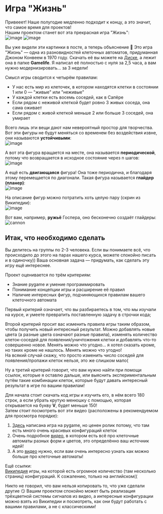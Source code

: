 # Игра "Жизнь"
Привееет! Наше полугодие медленно подходит к концу, а это значит, что самое время для проектов!  
Нашим проектом станет вот эта прекрасная игра "Жизнь":  
![image](https://user-images.githubusercontent.com/56085790/143055818-33c11a0a-4969-4aa5-bd99-4f1d89b10a02.png)
![image](https://user-images.githubusercontent.com/56085790/143055831-ae9d6f02-e21e-435a-879d-57a5e3144226.png)

Вы уже видели эти картинки в посте, а теперь объяснение 🤣 Это игра "Жизнь" — одна из разновидностей клеточных автоматов, придуманная Джоном Конвеем в 1970 году.
Скачать её вы можете на [Диске](https://disk.yandex.ru/d/wueDsYmkqlHs2A), а лежит она в папке **Gamelife**. Я написал её полностью с нуля за 2,5 часа, а вам нужно модернизировать... за 3 недели!  

Смысл игры сводится к четырём правилам:
- У нас есть мир из клеточек, в котором находятся клетки в состоянии 1 или 0 — "живые" или "неживые"
- У каждой клетки есть восемь соседей, как в Сапёре
- Если рядом с неживой клеткой будет ровно 3 живых соседа, она сама оживает
- Если рядом с живой клеткой меньше 2 или больше 3 соседей, она умирает

Всего лишь эти вещи дают нам невероятный простор для творчества. Вот эти фигуры не будут меняться со временем без воздействия извне, они называются **устойчивыми**:  
![image](https://user-images.githubusercontent.com/56085790/143064812-2707dde5-a86d-4862-a365-c403ed61d3f0.png)

А вот эта фигура вращается на месте, она называется **периодической**, потому что возвращается в исходное состояние через n шагов:  
![image](https://user-images.githubusercontent.com/56085790/143065164-631bf675-1b05-4a5b-b824-527bd984e15a.png)

А ещё есть **двигающаяся** фигура! Она тоже периодична, и благодаря этому перемещается по диагонали. Такая фигура называется **глайдер (планер)**:  
![image](https://user-images.githubusercontent.com/56085790/143067283-a2b57e9f-0a01-4d71-89c7-f32e6b3405b4.png)

На описание фигур можно потратить хоть целую пару (скрин из Википедии):  
![image](https://user-images.githubusercontent.com/56085790/143077650-253d7ebb-00e8-4280-9e52-73eb748c2b02.png)

Вот вам, например, **ружьё** Госпера, оно бесконечно создаёт глайдеры:  
![cannon](https://user-images.githubusercontent.com/56085790/143076071-58a69fba-87ce-4791-a247-e77a8e6179e5.gif)


## Итак, что необходимо сделать
Вы делитесь на группы по 2-3 человека. Если вы понимаете всё, что происходило до этого на парах нашего курса, можете спокойно писать и в одиночку)) Ваша основная задача — придумать, как сделать эту игру ещё интереснее.  

Проект оценивается по трём критериям:
- Знание pygame и умение программировать
- Понимание концепции игры и расширение её правил
- Наличие интересных фигур, подчиняющихся правилам вашего клеточного автомата

Первый критерий означает, что вы разбираетесь в том, что мы изучали на курсе, и умеете превратить поставленную задачу в строчки кода;  

Второй критерий просит вас изменить правила игры таким образом, чтобы получить новый интересный результат. Можно добавлять новые цвета (а разные цвета означают разные правила), изменять количество клеток-соседей для появления/уничтожения клетки и добавлять что-то совершенно новое. Менять можно что угодно... я хотел сказать кроме, но таких кроме не нашлось. Менять можно что угодно!  
На всякий случай скажу, что просто изменить число соседей для появления/пропажи клеток нельзя, это же слишком мало(  

Ну а третий критерий говорит, что вам нужно найти при помощи ссылок, которые я оставлю дальше, или выяснить экспериментальным путём такие комбинации клеток, которые будут давать интересный результат в игре по вашим правилам!

Для начала стоит скачать код игры и изучить его, в нём всего 180 строк, а если убрать крутую менюшку с помощью, которая открывается на букву **V**, будет меньше 150!  
Затем стоит посмотреть вот эти видео (расположены в рекомендуемом для просмотра порядке):  
1. [Здесь](https://www.youtube.com/watch?v=_tgsAaJoOlU) написана игра на pygame, но ценен ролик потому, что там есть много очень красивых конфигураций клеток  
2. Очень подробное [видео](https://www.youtube.com/watch?v=FiO6jkNkrb4), в котором есть всё про клеточные автоматы разных форм и цветов, это определённо ваш источник идей!  
3. А это [видео](https://www.youtube.com/watch?v=ZbAjTu_Aqu0) нужно, если вам очень интересно узнать как можно больше про клеточные автоматы!  

Ещё ссылки:  
[Википедия](https://www.conwaylife.com/wiki/Category:Patterns) игры, на которой есть огромное количество (там несколько страниц) конфигураций. К сожалению, только на английском((  

Никто не говорил, что вам нельзя копировать то, что уже сделали другие 😏 Вашим проектом спокойно может быть реализация трёхцветной системы сигналов из видео, а интересные конфигурации можно взять из Википедии и посмотреть, как они будут работать с вашими правилами, а не с классическими!
